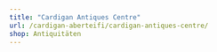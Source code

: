 ```yaml
---
title: "Cardigan Antiques Centre"
url: /cardigan-aberteifi/cardigan-antiques-centre/
shop: Antiquitäten
---
```

